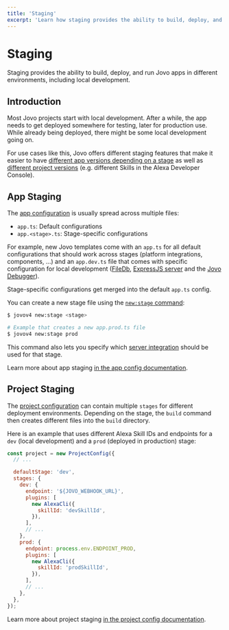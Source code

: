 ```yaml
---
title: 'Staging'
excerpt: 'Learn how staging provides the ability to build, deploy, and run Jovo apps in different environments, including local development.'
---
```


# Staging

Staging provides the ability to build, deploy, and run Jovo apps in different environments, including local development.

## Introduction

Most Jovo projects start with local development. After a while, the app needs to get deployed somewhere for testing, later for production use. While already being deployed, there might be some local development going on.

For use cases like this, Jovo offers different staging features that make it easier to have [different app versions depending on a stage](#app-staging) as well as [different project versions](#project-staging) (e.g. different Skills in the Alexa Developer Console).

## App Staging

The [app configuration](./app-config.md) is usually spread across multiple files:

- `app.ts`: Default configurations
- `app.<stage>.ts`: Stage-specific configurations

For example, new Jovo templates come with an `app.ts` for all default configurations that should work across stages (platform integrations, components, ...) and an `app.dev.ts` file that comes with specific configuration for local development ([FileDb](https://v4.jovo.tech/marketplace/db-filedb), [ExpressJS server](https://v4.jovo.tech/marketplace/server-express) and the [Jovo Debugger](https://v4.jovo.tech/docs/debugger)).

Stage-specific configurations get merged into the default `app.ts` config.

You can create a new stage file using the [`new:stage` command](https://v4.jovo.tech/docs/new-command#new-stage):

```sh
$ jovov4 new:stage <stage>

# Example that creates a new app.prod.ts file
$ jovov4 new:stage prod
```

This command also lets you specify which [server integration](./server.md) should be used for that stage.

Learn more about app staging [in the app config documentation](./app-config.md#staging).

## Project Staging

The [project configuration](./project-config.md) can contain multiple `stages` for different deployment environments. Depending on the stage, the `build` command then creates different files into the `build` directory.

Here is an example that uses different Alexa Skill IDs and endpoints for a `dev` (local development) and a `prod` (deployed in production) stage:

```js
const project = new ProjectConfig({
  // ...

  defaultStage: 'dev',
  stages: {
    dev: {
      endpoint: '${JOVO_WEBHOOK_URL}',
      plugins: [
        new AlexaCli({
          skillId: 'devSkillId',
        }),
      ],
      // ...
    },
    prod: {
      endpoint: process.env.ENDPOINT_PROD,
      plugins: [
        new AlexaCli({
          skillId: 'prodSkillId',
        }),
      ],
      // ...
    },
  },
});
```

Learn more about project staging [in the project config documentation](./project-config.md#staging).
